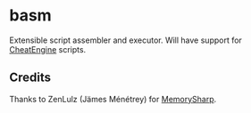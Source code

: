 # basm

Extensible script assembler and executor. Will have support for [CheatEngine](https://www.cheatengine.org/) scripts.

## Credits

Thanks to ZenLulz (Jämes Ménétrey) for [MemorySharp](https://github.com/ZenLulz/MemorySharp).